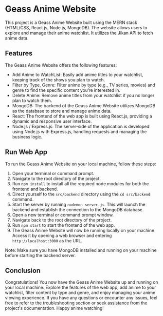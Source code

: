 # Geass Anime Website

This project is a Geass Anime Website built using the MERN stack (HTML/CSS, React.js, Node.js, MongoDB). The website allows users to explore and manage their anime watchlist. It utilizes the Jikan API to fetch anime data.

## Features

The Geass Anime Website offers the following features:

- Add Anime to WatchList: Easily add anime titles to your watchlist, keeping track of the shows you plan to watch.
- Filter by Type, Genre: Filter anime by type (e.g., TV series, movies) and genre to find the specific content you're interested in.
- Delete Anime: Remove anime titles from your watchlist if you no longer plan to watch them.
- MongoDB: The backend of the Geass Anime Website utilizes MongoDB as the database to store and manage anime data.
- React: The frontend of the web app is built using React.js, providing a dynamic and responsive user interface.
- Node.js / Express.js: The server-side of the application is developed using Node.js with Express.js, handling requests and managing the business logic.

## Run Web App

To run the Geass Anime Website on your local machine, follow these steps:

1. Open your terminal or command prompt.
2. Navigate to the root directory of the project.
3. Run `npm install` to install all the required node modules for both the frontend and backend.
4. Direct yourself to the `src/backend` directory using the `cd src/backend` command.
5. Start the server by running `nodemon server.js`. This will launch the backend and establish the connection to the MongoDB database.
6. Open a new terminal or command prompt window.
7. Navigate back to the root directory of the project.
8. Run `npm start` to start the frontend of the web app.
9. The Geass Anime Website will now be running locally on your machine. Access it by opening a web browser and entering `http://localhost:3000` as the URL.

Note: Make sure you have MongoDB installed and running on your machine before starting the backend server.

## Conclusion

Congratulations! You now have the Geass Anime Website up and running on your local machine. Explore the features of the web app, add anime to your watchlist, filter content by type and genre, and enjoy managing your anime viewing experience. If you have any questions or encounter any issues, feel free to refer to the troubleshooting section or seek assistance from the project's documentation. Happy anime watching!
